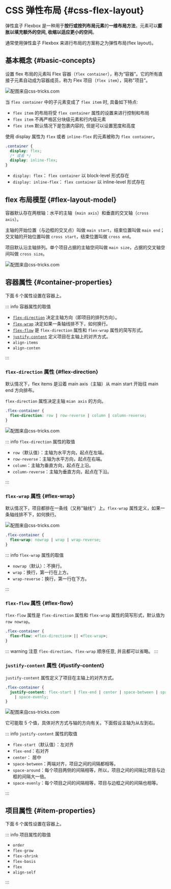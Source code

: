 # CSS 弹性布局 {#css-flex-layout}

弹性盒子 Flexbox 是一种用于**按行或按列布局元素**的**一维布局方法**，元素可以**膨胀以填充额外的空间, 收缩以适应更小的空间**。

通常使用弹性盒子 Flexbox 来进行布局的方案称之为弹性布局(flex layout)。

## 基本概念 {#basic-concepts}

设置 flex 布局的元素叫 Flex 容器（`flex container`），称为“容器”。它的所有直接子元素自动成为容器成员，称为 Flex 项目（`flex item`），简称"项目"。

![配图来自css-tricks.com](images/flex/container-and-items.svg)

当 `flex container` 中的子元素变成了 `flex item` 时, 具备如下特点:

- `flex item` 的布局将受 `flex container` 属性的设置来进行控制和布局
- `flex item` 不再严格区分块级元素和行内级元素
- `flex item` 默认情况下是包裹内容的, 但是可以设置宽度和高度

使用 display 属性为 `flex` 或者 `inline-flex` 的元素被称为 `flex container`。

```css
.container {
  display: flex;
  /* 或者 */
  display: inline-flex;
}
```

- `display: flex`： `flex container` 以 block-level 形式存在
- `display: inline-flex`： `flex container` 以 inline-level 形式存在

## flex 布局模型 {#flex-layout-model}

容器默认存在两根轴：水平的主轴（`main axis`）和垂直的交叉轴（`cross axis`）。

主轴的开始位置（与边框的交叉点）叫做 `main start`，结束位置叫做 `main end`；交叉轴的开始位置叫做 `cross start`，结束位置叫做 `cross end`。

项目默认沿主轴排列。单个项目占据的主轴空间叫做 `main size`，占据的交叉轴空间叫做 `cross size`。

![配图来自css-tricks.com](images/flex/flex-layout-model.svg)

## 容器属性 {#container-properties}

下面 6 个属性设置在容器上。

::: info 容器属性的取值

- [`flex-direction`](#flex-direction) 决定主轴方向（即项目的排列方向）。
- [`flex-wrap`](#flex-wrap) 决定如果一条轴线排不下，如何换行。
- [`flex-flow`](#flex-flow) 是 `flex-direction` 属性和 `flex-wrap` 属性的简写形式。
- [`justify-content`](#justify-content) 定义项目在主轴上的对齐方式。
- `align-items`
- `align-conten`

:::

### `flex-direction` 属性 {#flex-direction}

默认情况下，flex items 是沿着 main axis（主轴）从 main start 开始往 main end 方向排布。

`flex-direction` 属性决定主轴 `mian axis` 的方向。

```css
.flex-container {
  flex-direction: row | row-reverse | column | column-reverse;
}
```

![配图来自css-tricks.com](images/flex/flex-direction.svg)

::: info `flex-direction` 属性的取值

- `row`（默认值）：主轴为水平方向，起点在左端。
- `row-reverse`：主轴为水平方向，起点在右端。
- `column`：主轴为垂直方向，起点在上沿。
- `column-reverse`：主轴为垂直方向，起点在下沿。

:::

### `flex-wrap` 属性 {#flex-wrap}

默认情况下，项目都排在一条线（又称"轴线"）上。`flex-wrap` 属性定义，如果一条轴线排不下，如何换行。

![配图来自css-tricks.com](images/flex/flex-wrap.svg)

```css
.flex-container {
  flex-wrap: nowrap | wrap | wrap-reverse;
}
```

::: info `flex-wrap` 属性的取值

- `nowrap`（默认）：不换行。
- `wrap`：换行，第一行在上方。
- `wrap-reverse`：换行，第一行在下方。

:::

### `flex-flow` 属性 {#flex-flow}

`flex-flow` 属性是 `flex-direction` 属性和 `flex-wrap` 属性的简写形式，默认值为 `row nowrap`。

```css
.flex-container {
  flex-flow: <flex-direction> || <flex-wrap>;
}
```

::: warning 注意
`flex-direction`、`flex-wrap` 顺序任意, 并且都可以省略。
:::

### `justify-content` 属性 {#justify-content}

`justify-content` 属性定义了项目在主轴上的对齐方式。

```css
.flex-container {
  justify-content: flex-start | flex-end | center | space-between | space-around
    | space-evenly;
}
```

![配图来自css-tricks.com](images/flex/justify-content.svg)

它可能取 5 个值，具体对齐方式与轴的方向有关。下面假设主轴为从左到右。

::: info `justify-content` 属性的取值

- `flex-start`（默认值）：左对齐
- `flex-end`：右对齐
- `center`： 居中
- `space-between`：两端对齐，项目之间的间隔都相等。
- `space-around`：每个项目两侧的间隔相等，所以，项目之间的间隔比项目与边框的间隔大一倍。
- `space-evenly`：每个项目之间的间隔相等，项目与边框之间的间隔也相等。

:::

## 项目属性 {#item-properties}

下面 6 个属性设置在容器上。

::: info 项目属性的取值

- `order`
- `flex-grow`
- `flex-shrink`
- `flex-basis`
- `flex`
- `align-self`

:::

```

```
